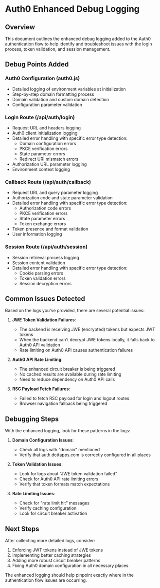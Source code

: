 # Auth0 Enhanced Debug Logging

## Overview

This document outlines the enhanced debug logging added to the Auth0 authentication flow to help identify and troubleshoot issues with the login process, token validation, and session management.

## Debug Points Added

### Auth0 Configuration (auth0.js)

- Detailed logging of environment variables at initialization
- Step-by-step domain formatting process
- Domain validation and custom domain detection
- Configuration parameter validation

### Login Route (/api/auth/login)

- Request URL and headers logging
- Auth0 client initialization logging
- Detailed error handling with specific error type detection:
  - Domain configuration errors
  - PKCE verification errors
  - State parameter errors
  - Redirect URI mismatch errors
- Authorization URL parameter logging
- Environment context logging

### Callback Route (/api/auth/callback)

- Request URL and query parameter logging
- Authorization code and state parameter validation
- Detailed error handling with specific error type detection:
  - Authorization code errors
  - PKCE verification errors
  - State parameter errors
  - Token exchange errors
- Token presence and format validation
- User information logging

### Session Route (/api/auth/session)

- Session retrieval process logging
- Session content validation
- Detailed error handling with specific error type detection:
  - Cookie parsing errors
  - Token validation errors
  - Session decryption errors

## Common Issues Detected

Based on the logs you've provided, there are several potential issues:

1. **JWE Token Validation Failures**:
   - The backend is receiving JWE (encrypted) tokens but expects JWT tokens
   - When the backend can't decrypt JWE tokens locally, it falls back to Auth0 API validation
   - Rate limiting on Auth0 API causes authentication failures

2. **Auth0 API Rate Limiting**:
   - The enhanced circuit breaker is being triggered
   - No cached results are available during rate limiting
   - Need to reduce dependency on Auth0 API calls

3. **RSC Payload Fetch Failures**:
   - Failed to fetch RSC payload for login and logout routes
   - Browser navigation fallback being triggered

## Debugging Steps

With the enhanced logging, look for these patterns in the logs:

1. **Domain Configuration Issues**:
   - Check all logs with "domain" mentioned
   - Verify that auth.dottapps.com is correctly configured in all places

2. **Token Validation Issues**:
   - Look for logs about "JWE token validation failed"
   - Check for Auth0 API rate limiting errors
   - Verify that token formats match expectations

3. **Rate Limiting Issues**:
   - Check for "rate limit hit" messages
   - Verify caching configuration
   - Look for circuit breaker activation

## Next Steps

After collecting more detailed logs, consider:

1. Enforcing JWT tokens instead of JWE tokens
2. Implementing better caching strategies
3. Adding more robust circuit breaker patterns
4. Fixing Auth0 domain configuration in all necessary places

The enhanced logging should help pinpoint exactly where in the authentication flow issues are occurring.
